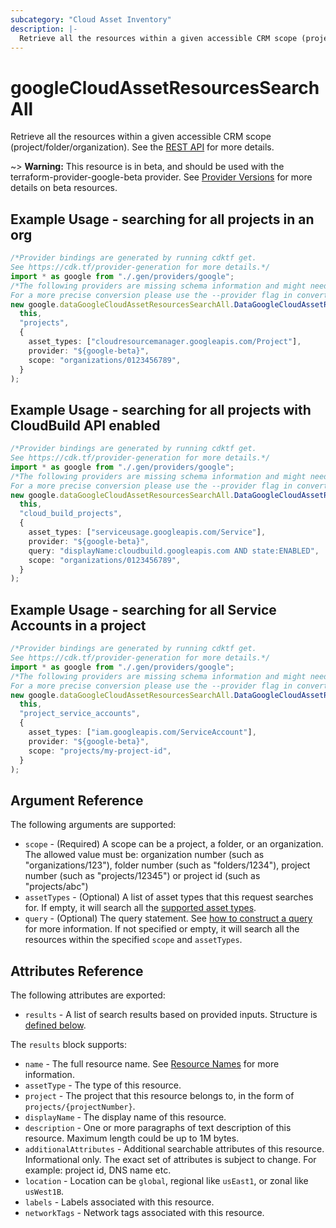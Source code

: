 ```yaml
---
subcategory: "Cloud Asset Inventory"
description: |-
  Retrieve all the resources within a given accessible CRM scope (project/folder/organization).
---
```


# googleCloudAssetResourcesSearchAll

Retrieve all the resources within a given accessible CRM scope (project/folder/organization). See the
[REST API](https://cloud.google.com/asset-inventory/docs/reference/rest/v1p1beta1/resources/searchAll)
for more details.

\~> **Warning:** This resource is in beta, and should be used with the terraform-provider-google-beta provider.
See [Provider Versions](https://terraform.io/docs/providers/google/guides/provider_versions.html) for more details on beta resources.

## Example Usage - searching for all projects in an org

```typescript
/*Provider bindings are generated by running cdktf get.
See https://cdk.tf/provider-generation for more details.*/
import * as google from "./.gen/providers/google";
/*The following providers are missing schema information and might need manual adjustments to synthesize correctly: google.
For a more precise conversion please use the --provider flag in convert.*/
new google.dataGoogleCloudAssetResourcesSearchAll.DataGoogleCloudAssetResourcesSearchAll(
  this,
  "projects",
  {
    asset_types: ["cloudresourcemanager.googleapis.com/Project"],
    provider: "${google-beta}",
    scope: "organizations/0123456789",
  }
);

```

## Example Usage - searching for all projects with CloudBuild API enabled

```typescript
/*Provider bindings are generated by running cdktf get.
See https://cdk.tf/provider-generation for more details.*/
import * as google from "./.gen/providers/google";
/*The following providers are missing schema information and might need manual adjustments to synthesize correctly: google.
For a more precise conversion please use the --provider flag in convert.*/
new google.dataGoogleCloudAssetResourcesSearchAll.DataGoogleCloudAssetResourcesSearchAll(
  this,
  "cloud_build_projects",
  {
    asset_types: ["serviceusage.googleapis.com/Service"],
    provider: "${google-beta}",
    query: "displayName:cloudbuild.googleapis.com AND state:ENABLED",
    scope: "organizations/0123456789",
  }
);

```

## Example Usage - searching for all Service Accounts in a project

```typescript
/*Provider bindings are generated by running cdktf get.
See https://cdk.tf/provider-generation for more details.*/
import * as google from "./.gen/providers/google";
/*The following providers are missing schema information and might need manual adjustments to synthesize correctly: google.
For a more precise conversion please use the --provider flag in convert.*/
new google.dataGoogleCloudAssetResourcesSearchAll.DataGoogleCloudAssetResourcesSearchAll(
  this,
  "project_service_accounts",
  {
    asset_types: ["iam.googleapis.com/ServiceAccount"],
    provider: "${google-beta}",
    scope: "projects/my-project-id",
  }
);

```

## Argument Reference

The following arguments are supported:

* `scope` - (Required) A scope can be a project, a folder, or an organization. The allowed value must be: organization number (such as "organizations/123"), folder number (such as "folders/1234"), project number (such as "projects/12345") or project id (such as "projects/abc")
* `assetTypes` - (Optional) A list of asset types that this request searches for. If empty, it will search all the [supported asset types](https://cloud.google.com/asset-inventory/docs/supported-asset-types).
* `query` - (Optional) The query statement. See [how to construct a query](https://cloud.google.com/asset-inventory/docs/searching-resources#how_to_construct_a_query) for more information. If not specified or empty, it will search all the resources within the specified `scope` and `assetTypes`.

## Attributes Reference

The following attributes are exported:

* `results` - A list of search results based on provided inputs. Structure is [defined below](#nested_results).

<a name="nested_results"></a>The `results` block supports:

* `name` - The full resource name. See [Resource Names](https://cloud.google.com/apis/design/resource_names#full_resource_name) for more information.
* `assetType` - The type of this resource.
* `project` - The project that this resource belongs to, in the form of `projects/{projectNumber}`.
* `displayName` - The display name of this resource.
* `description` - One or more paragraphs of text description of this resource. Maximum length could be up to 1M bytes.
* `additionalAttributes` - Additional searchable attributes of this resource. Informational only. The exact set of attributes is subject to change. For example: project id, DNS name etc.
* `location` - Location can be `global`, regional like `usEast1`, or zonal like `usWest1B`.
* `labels` - Labels associated with this resource.
* `networkTags` - Network tags associated with this resource.
